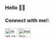 ### Hello 🤗🌿

<!-- <p align="left"> <img src="https://komarev.com/ghpvc/?username=mxiirx&label=Profile%20views&color=0e75b6&style=flat" alt="mxiirx" /> </p> -->

<h3 align="left">Connect with me!:</h3>
<p align="left">
<a href="https://instagram.com/maii.ra_" target="blank"><img align="center" src="https://cdn.jsdelivr.net/npm/simple-icons@3.0.1/icons/instagram.svg" alt="maii.ra_" height="30" width="40" /></a>
<a href="https://www.hackerrank.com/mxiirx" target="blank"><img align="center" src="https://cdn.jsdelivr.net/npm/simple-icons@3.0.1/icons/hackerrank.svg" alt="mxiirx" height="30" width="40" /></a>
</p>

